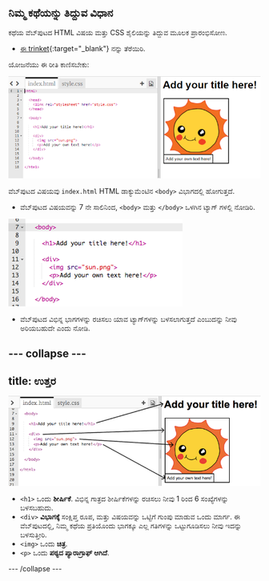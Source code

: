 ## ನಿಮ್ಮ ಕಥೆಯನ್ನು ತಿದ್ದುವ ವಿಧಾನ

ಕಥೆಯ ವೆಬ್‌ಪುಟದ HTML ವಿಷಯ ಮತ್ತು CSS ಶೈಲಿಯನ್ನು ತಿದ್ದುವ ಮೂಲಕ ಪ್ರಾರಂಭಿಸೋಣ.

+ [ಈ trinket](http://jumpto.cc/web-story){:target="_blank"} ನನ್ನು ತೆರೆಯಿರಿ.

ಯೋಜನೆಯು ಈ ರೀತಿ ಕಾಣಿಸಬೇಕು:

![ಸ್ಕ್ರೀನ್‍ಶಾಟ್](images/story-starter.png)

ವೆಬ್‌ಪುಟದ ವಿಷಯವು `index.html` HTML ಡಾಕ್ಯುಮೆಂಟಿನ `<body>` ವಿಭಾಗದಲ್ಲಿ ಹೋಗುತ್ತದೆ.

+ ವೆಬ್‌ಪುಟದ ವಿಷಯವನ್ನು 7 ನೇ ಸಾಲಿನಿಂದ, `<body>` ಮತ್ತು `</body>` ಒಳಗಿನ ಟ್ಯಾಗ್ ಗಳಲ್ಲಿ ನೋಡಿರಿ.

![ಸ್ಕ್ರೀನ್‍ಶಾಟ್](images/story-html.png)

+ ವೆಬ್‌ಪುಟದ ವಿಭಿನ್ನ ಭಾಗಗಳನ್ನು ರಚಿಸಲು ಯಾವ ಟ್ಯಾಗ್‌ಗಳನ್ನು ಬಳಸಲಾಗುತ್ತದೆ ಎಂಬುದನ್ನು ನೀವು ಅರಿಯಬಹುದೇ ಎಂದು ನೋಡಿ.

--- collapse ---
---
title: ಉತ್ತರ
---
![ಸ್ಕ್ರೀನ್‍ಶಾಟ್](images/story-elements.png)

+ `<h1>` ಒಂದು **ಶೀರ್ಷಿಕೆ**. ವಿಭಿನ್ನ ಗಾತ್ರದ ಶೀರ್ಷಿಕೆಗಳನ್ನು ರಚಿಸಲು ನೀವು 1 ರಿಂದ 6 ಸಂಖ್ಯೆಗಳನ್ನು ಬಳಸಬಹುದು.
+ `<div>` **ವಿಭಾಗಕ್ಕೆ** ಸಂಕ್ಷಿಪ್ತ ರೂಪ, ಮತ್ತು ವಿಷಯವನ್ನು ಒಟ್ಟಿಗೆ ಗುಂಪು ಮಾಡುವ ಒಂದು ಮಾರ್ಗ. ಈ ವೆಬ್‌ಪುಟದಲ್ಲಿ, ನಿಮ್ಮ ಕಥೆಯ ಪ್ರತಿಯೊಂದು ಭಾಗಕ್ಕೂ ಎಲ್ಲ ಗತಿಗಳನ್ನು ಒಟ್ಟುಗೂಡಿಸಲು ನೀವು ಇದನ್ನು ಬಳಸುತ್ತೀರಿ.
+ `<img>` ಒಂದು **ಚಿತ್ರ**.
+ `<p>` ಒಂದು **ಪಠ್ಯದ ಪ್ಯಾರಾಗ್ರಾಫ್ ಆಗಿದೆ**.

--- /collapse ---